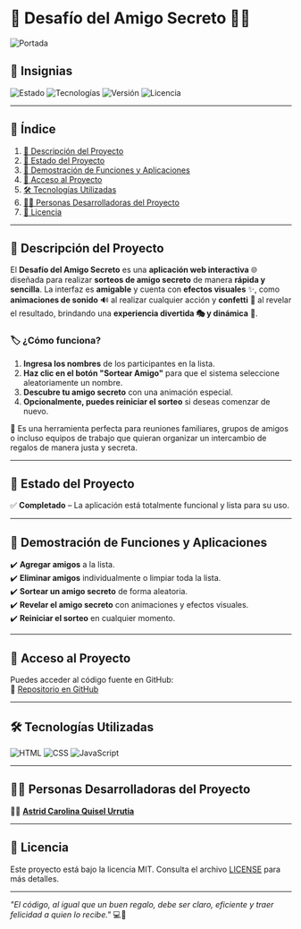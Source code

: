 # 🎁 Desafío del Amigo Secreto 🎀✨ 

![Portada](https://github.com/user-attachments/assets/8e550e50-ff57-4bc5-883f-d70fc7da8af2)  

## 🏅 Insignias  
![Estado](https://img.shields.io/badge/Estado-Completado-brightgreen)
![Tecnologías](https://img.shields.io/badge/Tecnologías-HTML%20%7C%20CSS%20%7C%20JavaScript-blue)  ![Versión](https://img.shields.io/badge/Versión-1.0.0-purple)  ![Licencia](https://img.shields.io/badge/Licencia-MIT-yellow)  

---

## 📌 Índice  
1. [📖 Descripción del Proyecto](#-descripción-del-proyecto)  
2. [🚀 Estado del Proyecto](#-estado-del-proyecto)  
3. [🎥 Demostración de Funciones y Aplicaciones](#-demostración-de-funciones-y-aplicaciones)  
4. [🔗 Acceso al Proyecto](#-acceso-al-proyecto)  
5. [🛠️ Tecnologías Utilizadas](#-tecnologías-utilizadas)  
6. [👨‍💻 Personas Desarrolladoras del Proyecto](#-personas-desarrolladoras-del-proyecto)  
7. [📜 Licencia](#-licencia)

---

## 📖 Descripción del Proyecto  
El **Desafío del Amigo Secreto** es una **aplicación web interactiva** 🌐 diseñada para realizar **sorteos de amigo secreto** de manera **rápida y sencilla**. La interfaz es **amigable** y cuenta con **efectos visuales** ✨, como **animaciones de sonido** 🔊 al realizar cualquier acción y **confetti** 🎉 al revelar el resultado, brindando una **experiencia divertida 🎭 y dinámica** 🚀.  

### 🏷️ **¿Cómo funciona?**  

1. **Ingresa los nombres** de los participantes en la lista.  
2. **Haz clic en el botón "Sortear Amigo"** para que el sistema seleccione aleatoriamente un nombre.  
3. **Descubre tu amigo secreto** con una animación especial.  
4. **Opcionalmente, puedes reiniciar el sorteo** si deseas comenzar de nuevo.  

🎉 Es una herramienta perfecta para reuniones familiares, grupos de amigos o incluso equipos de trabajo que quieran organizar un intercambio de regalos de manera justa y secreta.

---

## 🚀 Estado del Proyecto  
✅ **Completado** – La aplicación está totalmente funcional y lista para su uso.  

---

## 🎥 Demostración de Funciones y Aplicaciones  
✔️ **Agregar amigos** a la lista.  
✔️ **Eliminar amigos** individualmente o limpiar toda la lista.  
✔️ **Sortear un amigo secreto** de forma aleatoria.  
✔️ **Revelar el amigo secreto** con animaciones y efectos visuales.  
✔️ **Reiniciar el sorteo** en cualquier momento.  

---

## 🔗 Acceso al Proyecto  
Puedes acceder al código fuente en GitHub:  
🔗 [Repositorio en GitHub](https://github.com/cyb3r-girl/Challenge-amigo-secreto)

---

## 🛠️ Tecnologías Utilizadas  
![HTML](https://img.shields.io/badge/HTML-5-orange?logo=html5)  ![CSS](https://img.shields.io/badge/CSS-3-blue?logo=css3)  ![JavaScript](https://img.shields.io/badge/JavaScript-ES6-yellow?logo=javascript)  

---

## 👨‍💻 Personas Desarrolladoras del Proyecto  
👩‍💻 **[Astrid Carolina Quisel Urrutia](https://github.com/cyb3r-girl)**

---

## 📜 Licencia  
Este proyecto está bajo la licencia MIT. Consulta el archivo [LICENSE](LICENSE) para más detalles.  

---

*"El código, al igual que un buen regalo, debe ser claro, eficiente y traer felicidad a quien lo recibe."* 💻🎁
